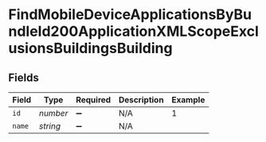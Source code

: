 # FindMobileDeviceApplicationsByBundleId200ApplicationXMLScopeExclusionsBuildingsBuilding


## Fields

| Field              | Type               | Required           | Description        | Example            |
| ------------------ | ------------------ | ------------------ | ------------------ | ------------------ |
| `id`               | *number*           | :heavy_minus_sign: | N/A                | 1                  |
| `name`             | *string*           | :heavy_minus_sign: | N/A                |                    |